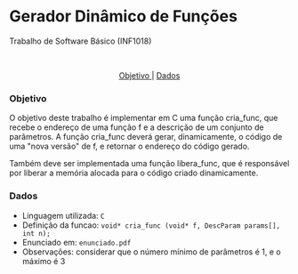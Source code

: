 <h1>Gerador Dinâmico de Funções</h1>

Trabalho de Software Básico (INF1018)

<br>
<p align="center">
 <a href="#objetivo">Objetivo </a> |
 <a href="#dados">Dados </a> 
</p>


### Objetivo

O objetivo deste trabalho é implementar em C uma função cria_func, que recebe o endereço de uma função f e a descrição de um conjunto de parâmetros. A função cria_func deverá gerar, dinamicamente, o código de uma "nova versão" de f, e retornar o endereço do código gerado.

Também deve ser implementada uma função libera_func, que é responsável por liberar a memória alocada para o código criado dinamicamente.


### Dados 

   * Linguagem utilizada: ```C ```
   * Definição da funcao: ```void* cria_func (void* f, DescParam params[], int n);```
   * Enunciado em: ```enunciado.pdf```
   * Observações: considerar que o número mínimo de parâmetros é 1, e o máximo é 3


